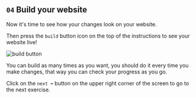 ## `04` Build your website

Now it's time to see how your changes look on your website.

Then press the `build` button icon on the top of the instructions to see your website live! 

![build button](../../assets/build.png?raw=true) 

You can build as many times as you want, you should do it every time you make changes, that way you can check your progress as you go.

Click on the `next ➡` button on the upper right corner of the screen to go to the next exercise.

